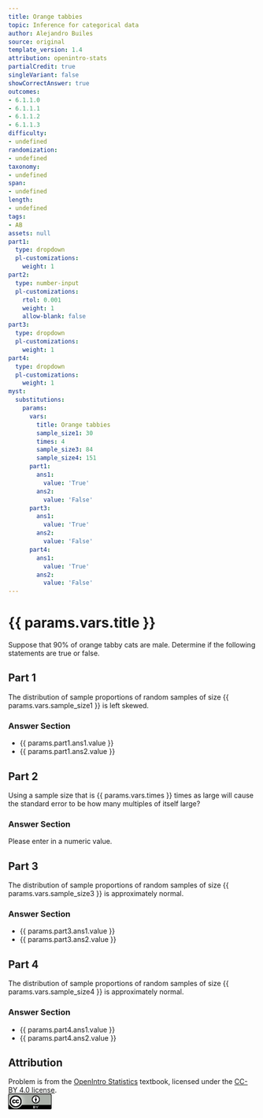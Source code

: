 ```yaml
---
title: Orange tabbies
topic: Inference for categorical data
author: Alejandro Builes
source: original
template_version: 1.4
attribution: openintro-stats
partialCredit: true
singleVariant: false
showCorrectAnswer: true
outcomes:
- 6.1.1.0
- 6.1.1.1
- 6.1.1.2
- 6.1.1.3
difficulty:
- undefined
randomization:
- undefined
taxonomy:
- undefined
span:
- undefined
length:
- undefined
tags:
- AB
assets: null
part1:
  type: dropdown
  pl-customizations:
    weight: 1
part2:
  type: number-input
  pl-customizations:
    rtol: 0.001
    weight: 1
    allow-blank: false
part3:
  type: dropdown
  pl-customizations:
    weight: 1
part4:
  type: dropdown
  pl-customizations:
    weight: 1
myst:
  substitutions:
    params:
      vars:
        title: Orange tabbies
        sample_size1: 30
        times: 4
        sample_size3: 84
        sample_size4: 151
      part1:
        ans1:
          value: 'True'
        ans2:
          value: 'False'
      part3:
        ans1:
          value: 'True'
        ans2:
          value: 'False'
      part4:
        ans1:
          value: 'True'
        ans2:
          value: 'False'
---
```

# {{ params.vars.title }}
Suppose that 90% of orange tabby cats are male. Determine if the following statements are true or false.

## Part 1

The distribution of sample proportions of random samples of size {{ params.vars.sample_size1 }} is left skewed.

### Answer Section

- {{ params.part1.ans1.value }}
- {{ params.part1.ans2.value }}

## Part 2

Using a sample size that is {{ params.vars.times }} times as large will cause the standard error to be how many multiples of itself large?

### Answer Section

Please enter in a numeric value.

## Part 3

The distribution of sample proportions of random samples of size {{ params.vars.sample_size3 }} is approximately normal.

### Answer Section

- {{ params.part3.ans1.value }}
- {{ params.part3.ans2.value }}

## Part 4

The distribution of sample proportions of random samples of size {{ params.vars.sample_size4 }} is approximately normal.

### Answer Section

- {{ params.part4.ans1.value }}
- {{ params.part4.ans2.value }}

## Attribution

Problem is from the [OpenIntro Statistics](https://openintro.org/book/os/) textbook, licensed under the [CC-BY 4.0 license](https://creativecommons.org/licenses/by/4.0/).<br>![Image representing the Creative Commons 4.0 BY license.](https://raw.githubusercontent.com/firasm/bits/master/by.png)